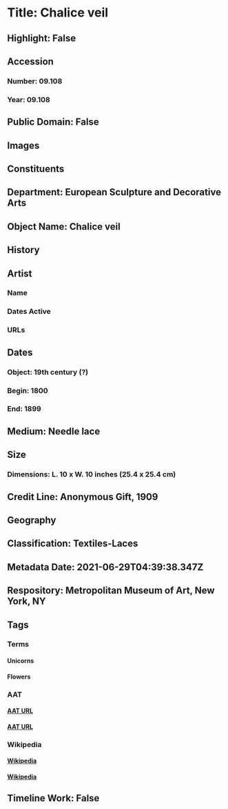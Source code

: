 # Title: Chalice veil
## Highlight: False
## Accession
### Number: 09.108
### Year: 09.108
## Public Domain: False
## Images
## Constituents
## Department: European Sculpture and Decorative Arts
## Object Name: Chalice veil
## History
## Artist
### Name
### Dates Active
### URLs
## Dates
### Object: 19th century (?)
### Begin: 1800
### End: 1899
## Medium: Needle lace
## Size
### Dimensions: L. 10 x W. 10 inches (25.4 x 25.4 cm)
## Credit Line: Anonymous Gift, 1909
## Geography
## Classification: Textiles-Laces
## Metadata Date: 2021-06-29T04:39:38.347Z
## Respository: Metropolitan Museum of Art, New York, NY
## Tags
### Terms
#### Unicorns
#### Flowers
### AAT
#### [AAT URL](http://vocab.getty.edu/page/aat/300379595)
#### [AAT URL](http://vocab.getty.edu/page/aat/300132399)
### Wikipedia
#### [Wikipedia]()
#### [Wikipedia]()
## Timeline Work: False